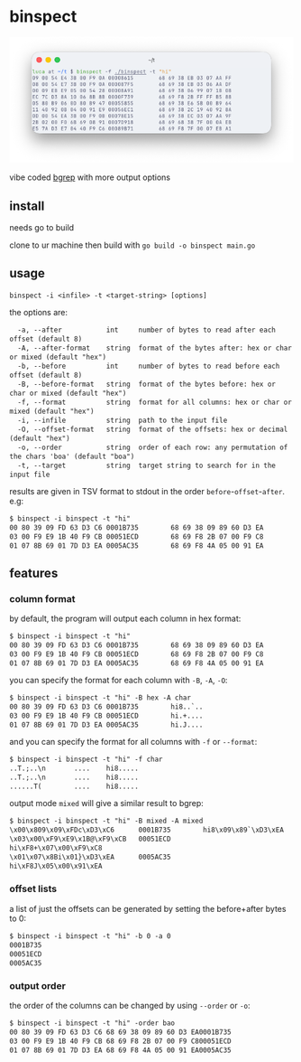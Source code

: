 # binspect

![a terminal window shows binspect being run against a copy of the binspect executable, searching for the string "hi". binspect returns a list of all occurrences of that string within the binary in hex format. each occurrence is placed on a new row; the 8 bytes preceding the string are printed first, followed by the offset or location of the target string, then followed by the 8 bytes starting from the target string.](img/example.png)

vibe coded [bgrep](https://github.com/tmbinc/bgrep/tree/master) with more output options

## install
needs go to build

clone to ur machine then build with `go build -o binspect main.go`


## usage
```
binspect -i <infile> -t <target-string> [options]
```
the options are:
```
  -a, --after           int     number of bytes to read after each offset (default 8)
  -A, --after-format    string  format of the bytes after: hex or char or mixed (default "hex")
  -b, --before          int     number of bytes to read before each offset (default 8)
  -B, --before-format   string  format of the bytes before: hex or char or mixed (default "hex")
  -f, --format          string  format for all columns: hex or char or mixed (default "hex")
  -i, --infile          string  path to the input file
  -O, --offset-format   string  format of the offsets: hex or decimal (default "hex")
  -o, --order           string  order of each row: any permutation of the chars 'boa' (default "boa")
  -t, --target          string  target string to search for in the input file
```
results are given in TSV format to stdout in the order `before`-`offset`-`after`. e.g:
```
$ binspect -i binspect -t "hi"
00 80 39 09 FD 63 D3 C6 0001B735        68 69 38 09 89 60 D3 EA
03 00 F9 E9 1B 40 F9 CB 00051ECD        68 69 F8 2B 07 00 F9 C8
01 07 8B 69 01 7D D3 EA 0005AC35        68 69 F8 4A 05 00 91 EA
```

## features
### column format
by default, the program will output each column in hex format:
```
$ binspect -i binspect -t "hi"
00 80 39 09 FD 63 D3 C6 0001B735        68 69 38 09 89 60 D3 EA
03 00 F9 E9 1B 40 F9 CB 00051ECD        68 69 F8 2B 07 00 F9 C8
01 07 8B 69 01 7D D3 EA 0005AC35        68 69 F8 4A 05 00 91 EA
```
you can specify the format for each column with `-B`, `-A`, `-O`:
```
$ binspect -i binspect -t "hi" -B hex -A char
00 80 39 09 FD 63 D3 C6 0001B735        hi8..`..
03 00 F9 E9 1B 40 F9 CB 00051ECD        hi.+....
01 07 8B 69 01 7D D3 EA 0005AC35        hi.J....
```
and you can specify the format for all columns with `-f` or `--format`:
```
$ binspect -i binspect -t "hi" -f char
..T.;..\n       ....    hi8.....
..T.;..\n       ....    hi8.....
......T(        ....    hi8.....
```
output mode `mixed` will give a similar result to bgrep:
```
$ binspect -i binspect -t "hi" -B mixed -A mixed
\x00\x809\x09\xFDc\xD3\xC6      0001B735        hi8\x09\x89`\xD3\xEA
\x03\x00\xF9\xE9\x1B@\xF9\xCB   00051ECD        hi\xF8+\x07\x00\xF9\xC8
\x01\x07\x8Bi\x01}\xD3\xEA      0005AC35        hi\xF8J\x05\x00\x91\xEA
```
### offset lists
a list of just the offsets can be generated by setting the before+after bytes to 0:
```
$ binspect -i binspect -t "hi" -b 0 -a 0
0001B735
00051ECD
0005AC35
```

### output order

the order of the columns can be changed by using `--order` or `-o`:
```
$ binspect -i binspect -t "hi" -order bao
00 80 39 09 FD 63 D3 C6 68 69 38 09 89 60 D3 EA0001B735
03 00 F9 E9 1B 40 F9 CB 68 69 F8 2B 07 00 F9 C800051ECD
01 07 8B 69 01 7D D3 EA 68 69 F8 4A 05 00 91 EA0005AC35
```
